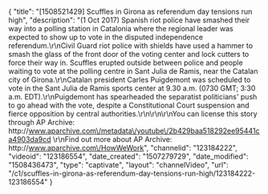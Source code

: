 {
    "title": "[1508521429] Scuffles in Girona as referendum day tensions run high",
    "description": "(1 Oct 2017) Spanish riot police have smashed their way into a polling station in Catalonia where the regional leader was expected to show up to vote in the disputed independence referendum.\r\nCivil Guard riot police with shields have used a hammer to smash the glass of the front door of the voting center and lock cutters to force their way in. Scuffles erupted outside between police and people waiting to vote at the polling centre in Sant Julia de Ramis, near the Catalan city of Girona.\r\nCatalan president Carles Puigdemont was scheduled to vote in the Sant Julia de Ramis sports center at 9.30 a.m. (0730 GMT; 3:30 a.m. EDT).\r\nPuigdemont has spearheaded the separatist politicians' push to go ahead with the vote, despite a Constitutional Court suspension and fierce opposition by central authorities.\r\n\r\n\r\nYou can license this story through AP Archive: http:\/\/www.aparchive.com\/metadata\/youtube\/2b429baa518292ee95441ca4903da9cd \r\nFind out more about AP Archive: http:\/\/www.aparchive.com\/HowWeWork",
    "channelid": "123184222",
    "videoid": "123186554",
    "date_created": "1507279729",
    "date_modified": "1508436473",
    "type": "captivate",
    "layout": "channelVideo",
    "url": "\/c1\/scuffles-in-girona-as-referendum-day-tensions-run-high\/123184222-123186554"
}